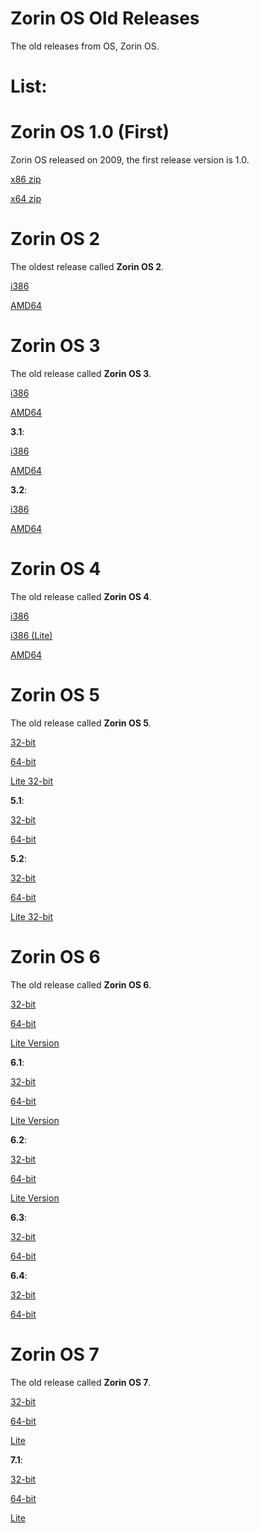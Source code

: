 # Zorin OS Old Releases

The old releases from OS, Zorin OS.

# List:

# Zorin OS 1.0 (First)

Zorin OS released on 2009, the first release version is 1.0.


[x86 zip](http://ftp.nluug.nl/pub/os/Linux/distr/zorin/old/Zorin_OS_1.zip)

[x64 zip](http://ftp.nluug.nl/pub/os/Linux/distr/zorin/old/Zorin_OS_1_64.zip)

# Zorin OS 2

The oldest release called **Zorin OS 2**.


[i386](http://ftp.nluug.nl/pub/os/Linux/distr/zorin/zorin-os-2-live-32.iso)

[AMD64](http://ftp.nluug.nl/pub/os/Linux/distr/zorin/zorin-os-2-live-64.iso)

# Zorin OS 3

The old release called **Zorin OS 3**.


[i386](https://web.archive.org/web/20111105171312/http://ftp.nluug.nl/pub/os/Linux/distr/zorin/3/zorin-os-3-core-32.iso)

[AMD64](http://ftp.nluug.nl/pub/os/Linux/distr/zorin/3/zorin-os-3-core-64.iso)


**3.1**:


[i386](http://ftp.nluug.nl/pub/os/Linux/distr/zorin/3/zorin-os-3.1-core-32.iso)

[AMD64](http://ftp.nluug.nl/pub/os/Linux/distr/zorin/3/zorin-os-3.1-core-64.iso)


**3.2**:


[i386](http://ftp.nluug.nl/pub/os/Linux/distr/zorin/3/zorin-os-3.2-core-32.iso)

[AMD64](http://ftp.nluug.nl/pub/os/Linux/distr/zorin/3/zorin-os-3.2-core-64.iso)


# Zorin OS 4

The old release called **Zorin OS 4**.


[i386](http://ftp.nluug.nl/pub/os/Linux/distr/zorin/4/zorin-os-4-core-32.iso)

[i386 (Lite)](http://ftp.nluug.nl/pub/os/Linux/distr/zorin/4/zorin-os-4-lite-32.iso)

[AMD64](http://ftp.nluug.nl/pub/os/Linux/distr/zorin/4/zorin-os-4-core-64.iso)


# Zorin OS 5

The old release called **Zorin OS 5**.


[32-bit](http://ftp.nluug.nl/pub/os/Linux/distr/zorin/5/zorin-os-5-core-32.iso)

[64-bit](http://ftp.nluug.nl/pub/os/Linux/distr/zorin/5/zorin-os-5-core-64.iso)

[Lite 32-bit](http://ftp.nluug.nl/pub/os/Linux/distr/zorin/5/zorin-os-5-lite-32.iso)


**5.1**:


[32-bit](http://ftp.nluug.nl/pub/os/Linux/distr/zorin/5/zorin-os-5.1-core-32.iso)

[64-bit](http://ftp.nluug.nl/pub/os/Linux/distr/zorin/5/zorin-os-5.1-core-64.iso)


**5.2**:


[32-bit](http://ftp.nluug.nl/pub/os/Linux/distr/zorin/5/zorin-os-5.2-core-32.iso)

[64-bit](http://ftp.nluug.nl/pub/os/Linux/distr/zorin/5/zorin-os-5.2-core-64.iso)

[Lite 32-bit](http://ftp.nluug.nl/pub/os/Linux/distr/zorin/5/zorin-os-5.2-lite-32.iso)


# Zorin OS 6

The old release called **Zorin OS 6**.


[32-bit](http://ftp.nluug.nl/pub/os/Linux/distr/zorin/6/zorin-os-6-core-32.iso)

[64-bit](http://ftp.nluug.nl/pub/os/Linux/distr/zorin/6/zorin-os-6-core-64.iso)

[Lite Version](http://ftp.nluug.nl/pub/os/Linux/distr/zorin/6/zorin-os-6-lite.iso)


**6.1**:


[32-bit](http://ftp.nluug.nl/pub/os/Linux/distr/zorin/6/zorin-os-6.1-core-32.iso)

[64-bit](http://ftp.nluug.nl/pub/os/Linux/distr/zorin/6/zorin-os-6.1-core-64.iso)

[Lite Version](http://ftp.nluug.nl/pub/os/Linux/distr/zorin/6/zorin-os-6.1-lite.iso)


**6.2**:


[32-bit](http://ftp.nluug.nl/pub/os/Linux/distr/zorin/6/zorin-os-6.2-core-32.iso)

[64-bit](http://ftp.nluug.nl/pub/os/Linux/distr/zorin/6/zorin-os-6.1-core-64.iso)

[Lite Version](http://ftp.nluug.nl/pub/os/Linux/distr/zorin/6/zorin-os-6.2-lite.iso)


**6.3**:


[32-bit](http://ftp.nluug.nl/pub/os/Linux/distr/zorin/6/zorin-os-6.3-core-32.iso)

[64-bit](http://ftp.nluug.nl/pub/os/Linux/distr/zorin/6/zorin-os-6.3-core-64.iso)


**6.4**:


[32-bit](http://ftp.nluug.nl/pub/os/Linux/distr/zorin/6/zorin-os-6.4-core-32.iso)

[64-bit](http://ftp.nluug.nl/pub/os/Linux/distr/zorin/6/zorin-os-6.4-core-64.iso)


# Zorin OS 7

The old release called **Zorin OS 7**.


[32-bit](http://ftp.nluug.nl/pub/os/Linux/distr/zorin/7/zorin-os-7-core-32.iso)

[64-bit](http://ftp.nluug.nl/pub/os/Linux/distr/zorin/7/zorin-os-7-core-64.iso)

[Lite](http://ftp.nluug.nl/pub/os/Linux/distr/zorin/7/zorin-os-7-lite.iso)


**7.1**:


[32-bit](http://ftp.nluug.nl/pub/os/Linux/distr/zorin/7/zorin-os-7.1-core-32.iso)

[64-bit](http://ftp.nluug.nl/pub/os/Linux/distr/zorin/7/zorin-os-7.1-core-64.iso)

[Lite](http://ftp.nluug.nl/pub/os/Linux/distr/zorin/7/zorin-os-7.1-lite.iso)
